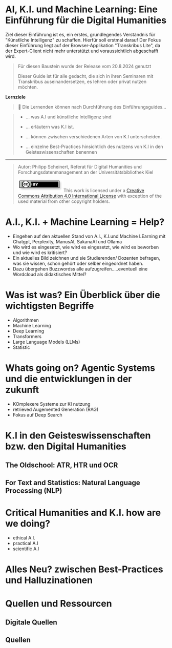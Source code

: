 <!--

author:   Philipp Scheinert

email:    scheinert@ub.uni-kiel.de

version:  0.0.1

tags: KI, AI, Künstliche Intelligenz

comment: Einführung in Artificial Intelligence für Digital Humanists

language: de

date:   20.6.2025

narrator: German Male

icon: images_ai/cau-norm-de-lilagrey-rgb-0720.png

logo:  images_ai/20250606_1348_Mittelalterliche Roboterbaumeister_simple_compose_01jx2h2f8nfy3t9e93zwhdtp8g.png

import: https://raw.githubusercontent.com/LiaTemplates/BeforeAndAfter/main/README.md

-->

# AI, K.I. und Machine Learning: Eine Einführung für die Digital Humanities

 Ziel dieser Einführung ist es, ein erstes, grundlegendes Verständnis für "Künstliche Intelligenz" zu schaffen. Hierfür soll erstmal darauf  Der Fokus dieser Einführung liegt auf der Browser-Applikation "Transkribus Lite", da der Expert-Client nicht mehr unterstützt und voraussichtlich abgeschafft wird.

>Für diesen Baustein wurde der Release vom 20.8.2024 genutzt
>
>Dieser Guide ist für alle gedacht, die sich in ihren Seminaren mit Transkribus auseinandersetzen, es lehren oder privat nutzen möchten.

**Lernziele**

> 🎯 Die Lernenden können nach Durchführung des Einführungsguides...      

> * ... was A.I und künstliche Intelligenz sind
>
> * ... erläutern was K.I ist.
>
> * ... können zwischen verschiedenen Arten von K.I unterscheiden.
>
> * ... einzelne Best-Practices hinsichtlich des nutzens von K.I in den Geisteswissenschaften benennen

 ____________________________________________

> Autor: Philipp Scheinert, Referat für Digital Humanities und Forschungsdatenmanagement an der Universitätsbibliothek Kiel
>
> ![ccby](images_ai/ccby.png)This work is licensed under a [Creative Commons Attribution 4.0 International License](https://creativecommons.org/) with exception of the used material from other copyright holders.


# A.I., K.I. + Machine Learning = Help?
 
 - Eingehen auf den aktuellen Stand von A.I., K.I.und Machine LEarning mit Chatgpt, Perplexity, ManusAI, SakanaAI und Ollama
 - Wo wird es eingesetzt, wie wird es eingesetzt, wie wird es beworben und wie wird es kritisiert?
 - Ein aktuelles Bild zeichnen und sie Studierenden/ Dozenten befragen, was sie wissen, schon gehört oder selber eingeordnet haben.
 - Dazu übergehen Buzzwordss alle aufzugreifen.....eventuell eine Wordcloud als didaktisches Mittel?


# Was ist was? Ein Überblick über die wichtigsten Begriffe

- Algorithmen
- Machine Learning
- Deep Learning
- Transformers
- Large Language Models (LLMs)
- Statistic

# Whats going on? Agentic Systems und die entwicklungen in der zukunft

- KOmplexere Systeme zur KI nutzung
- retrieved Augemented Generation (RAG)
- Fokus auf Deep Search

# K.I in den Geisteswissenschaften bzw. den Digital Humanities

## The Oldschool: ATR, HTR und OCR

## For Text and Statistics: Natural Language Processing (NLP)

# Critical Humanities and K.I. how are we doing?
- ethical A.I. 
- practical A.I
- scientific A.I

# Alles Neu? zwischen Best-Practices und Halluzinationen

# Quellen und Ressourcen

## Digitale Quellen
## Quellen